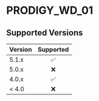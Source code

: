 ﻿# PRODIGY_WD_01
 ## Supported Versions

| Version  | Supported |
|----------|:---------:|
| 5.1.x    | ✅        |
| 5.0.x    | ❌        |
| 4.0.x    | ✅        |
| < 4.0    | ❌        |


